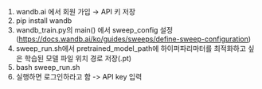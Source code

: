 1. wandb.ai 에서 회원 가입 → API 키 저장 
2. pip install wandb
3. wandb_train.py의 main() 에서 sweep_config 설정 (https://docs.wandb.ai/ko/guides/sweeps/define-sweep-configuration)
4. sweep_run.sh에서 pretrained_model_path에 하이퍼파리마터를 최적화하고 싶은 학습된 모델 파일 위치 경로 저장(.pt)
5. bash sweep_run.sh
6. 실행하면 로그인하라고 함 -> API key 입력
